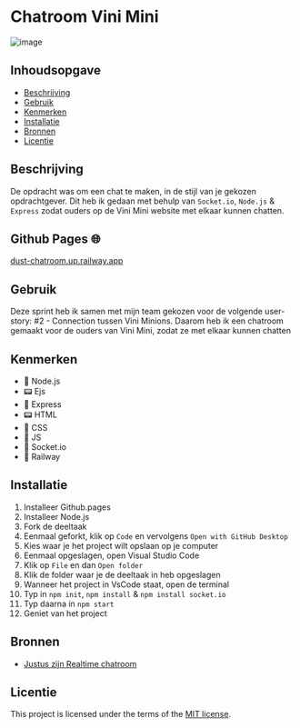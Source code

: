 # Chatroom Vini Mini

![image](https://github.com/Amberhva/connecting-people-my-first-chatroom/assets/112861033/d2da9c27-6cd2-4160-b072-524d4873b475)

## Inhoudsopgave

- [Beschrijving](#beschrijving)
- [Gebruik](#gebruik)
- [Kenmerken](#kenmerken)
- [Installatie](#installatie)
- [Bronnen](#bronnen)
- [Licentie](#licentie)

## Beschrijving
De opdracht was om een chat te maken, in de stijl van je gekozen opdrachtgever. Dit heb ik gedaan met behulp van `Socket.io`, `Node.js` & `Express` zodat ouders op de Vini Mini website met elkaar kunnen chatten.

## Github Pages 🌐
[dust-chatroom.up.railway.app](https://dust-chatroom.up.railway.app/)

## Gebruik
Deze sprint heb ik samen met mijn team gekozen voor de volgende user-story: #2 - Connection tussen Vini Minions. Daarom heb ik een chatroom gemaakt voor de ouders van Vini Mini, zodat ze met elkaar kunnen chatten

## Kenmerken
* 👃 Node.js
* 📟 Ejs
* 🎇 Express
* 📟 HTML
* 🎨 CSS
* 💾 JS
* 🧦 Socket.io
* 🚅 Railway

## Installatie
1. Installeer Github.pages
2. Installeer Node.js
3. Fork de deeltaak
4. Eenmaal geforkt, klik op `Code` en vervolgens `Open with GitHub Desktop`
5. Kies waar je het project wilt opslaan op je computer
6. Eenmaal opgeslagen, open Visual Studio Code
7. Klik op `File` en dan `Open folder`
8. Klik de folder waar je de deeltaak in heb opgeslagen
9. Wanneer het project in VsCode staat, open de terminal
10. Typ in `npm init`, `npm install` & `npm install socket.io`
11. Typ daarna in `npm start`
12. Geniet van het project

## Bronnen
- [Justus zijn Realtime chatroom](https://github.com/ju5tu5/barebonechat)

## Licentie

This project is licensed under the terms of the [MIT license](./LICENSE).
